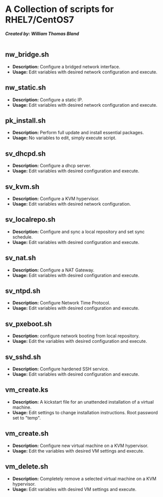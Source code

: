 # A Collection of scripts for RHEL7/CentOS7
***Created by: William Thomas Bland***<br>
<br>

nw_bridge.sh
---
* **Description:** Configure a bridged network interface.<br>
* **Usage:** Edit variables with desired network configuration and execute.

nw_static.sh
---
* **Description:** Configure a static IP.<br>
* **Usage:** Edit variables with desired network configuration and execute.

pk_install.sh
---
* **Description:** Perform full update and install essential packages.<br>
* **Usage:** No variables to edit, simply execute script.

sv_dhcpd.sh
---
* **Description:** Configure a dhcp server.<br>
* **Usage:** Edit variables with desired configuration and execute.

sv_kvm.sh
---
* **Description:** Configure a KVM hypervisor.<br>
* **Usage:** Edit variables with desired network configuration.

sv_localrepo.sh
---
* **Description:** Configure and sync a local repository and set sync schedule.<br>
* **Usage:** Edit variables with desired configuration and execute.

sv_nat.sh
---
* **Description:** Configure a NAT Gateway.<br>
* **Usage:** Edit variables with desired configuration and execute.

sv_ntpd.sh
---
* **Description:** Configure Network Time Protocol.<br>
* **Usage:** Edit variables with desired configuration and execute.

sv_pxeboot.sh
---
* **Description:** configure network booting from local repository.<br>
* **Usage:** Edit the variables with desired configuration and execute.

sv_sshd.sh
---
* **Description:** Configure hardened SSH service.<br>
* **Usage:** Edit variables with desired configuration and execute.

vm_create.ks
---
* **Description:** A kickstart file for an unattended installation of a virtual machine.<br>
* **Usage:** Edit settings to change installation instructions. Root password set to "temp".

vm_create.sh
---
* **Description:** Configure new virtual machine on a KVM hypervisor.<br>
* **Usage:** Edit the variables with desired VM settings and execute.

vm_delete.sh
---
* **Description:** Completely remove a selected virtual machine on a KVM hypervisor.<br>
* **Usage:** Edit variables with desired VM settings and execute.
